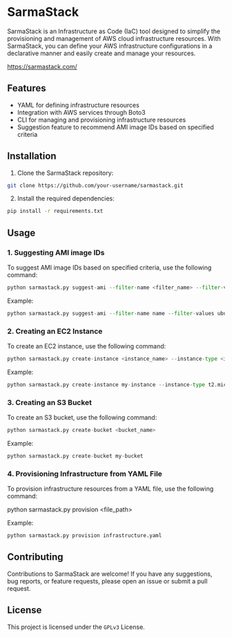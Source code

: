 # SarmaStack

SarmaStack is an Infrastructure as Code (IaC) tool designed to simplify the provisioning and management of AWS cloud infrastructure resources. With SarmaStack, you can define your AWS infrastructure configurations in a declarative manner and easily create and manage your resources.

https://sarmastack.com/

## Features

- YAML for defining infrastructure resources
- Integration with AWS services through Boto3
- CLI for managing and provisioning infrastructure resources
- Suggestion feature to recommend AMI image IDs based on specified criteria

## Installation

1. Clone the SarmaStack repository:

```bash
git clone https://github.com/your-username/sarmastack.git
```

2. Install the required dependencies:

```bash
pip install -r requirements.txt
```

## Usage

### 1. Suggesting AMI image IDs

To suggest AMI image IDs based on specified criteria, use the following command:

```python
python sarmastack.py suggest-ami --filter-name <filter_name> --filter-values <filter_values>
```

Example:

```python
python sarmastack.py suggest-ami --filter-name name --filter-values ubuntu
```

### 2. Creating an EC2 Instance

To create an EC2 instance, use the following command:

```python
python sarmastack.py create-instance <instance_name> --instance-type <instance_type> --image-id <image_id>
```

Example:

```python
python sarmastack.py create-instance my-instance --instance-type t2.micro --image-id ami-12345678
```

### 3. Creating an S3 Bucket

To create an S3 bucket, use the following command:

```python
python sarmastack.py create-bucket <bucket_name>
```

Example:

```python
python sarmastack.py create-bucket my-bucket
```


### 4. Provisioning Infrastructure from YAML File

To provision infrastructure resources from a YAML file, use the following command:

python sarmastack.py provision <file_path>


Example:

```python
python sarmastack.py provision infrastructure.yaml
```


## Contributing

Contributions to SarmaStack are welcome! If you have any suggestions, bug reports, or feature requests, please open an issue or submit a pull request.

## License

This project is licensed under the `GPLv3` License. 


